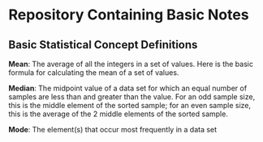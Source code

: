 # Repository Containing Basic Notes 

## Basic Statistical Concept Definitions

**Mean**: The average of all the integers in a set of values. Here is the basic formula for calculating the mean of a set of values. 

**Median**: The midpoint value of a data set for which an equal number of samples are less than and greater than the value. For an odd sample size, this is the middle element of the sorted sample; for an even sample size, this is the average of the 2 middle elements of the sorted sample.

**Mode**: The element(s) that occur most frequently in a data set

